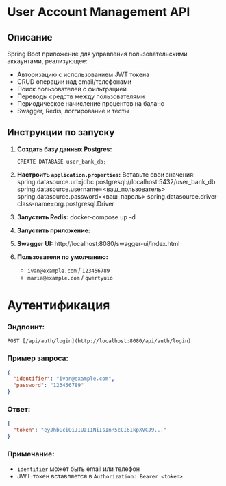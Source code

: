 # User Account Management API

##  Описание

Spring Boot приложение для управления пользовательскими аккаунтами, реализующее:

* Авторизацию с использованием JWT токена
* CRUD операции над email/телефонами
* Поиск пользователей с фильтрацией
* Переводы средств между пользователями
* Периодическое начисление процентов на баланс
* Swagger, Redis, логгирование и тесты

## Инструкции по запуску

1. **Создать базу данных Postgres:**

   ```
   CREATE DATABASE user_bank_db;
   ```

2. **Настроить `application.properties`:**
Вставьте свои значения:
spring.datasource.url=jdbc:postgresql://localhost:5432/user_bank_db
spring.datasource.username=<ваш_пользователь>
spring.datasource.password=<ваш_пароль>
spring.datasource.driver-class-name=org.postgresql.Driver
  
3. **Запустить Redis:**
   docker-compose up -d
 
4. **Запустить приложение:**

5. **Swagger UI:**
   http://localhost:8080/swagger-ui/index.html

6. **Пользователи по умолчанию:**

   * `ivan@example.com` / `123456789`
   * `maria@example.com` / `qwertyuio`

# Аутентификация

### Эндпоинт:

```
POST [/api/auth/login](http://localhost:8080/api/auth/login)
```

### Пример запроса:

```json
{
  "identifier": "ivan@example.com",
  "password": "123456789"
}
```

### Ответ:

```json
{
  "token": "eyJhbGciOiJIUzI1NiIsInR5cCI6IkpXVCJ9..."
}
```

### Примечание:

* `identifier` может быть email или телефон
* JWT-токен вставляется в `Authorization: Bearer <token>`
